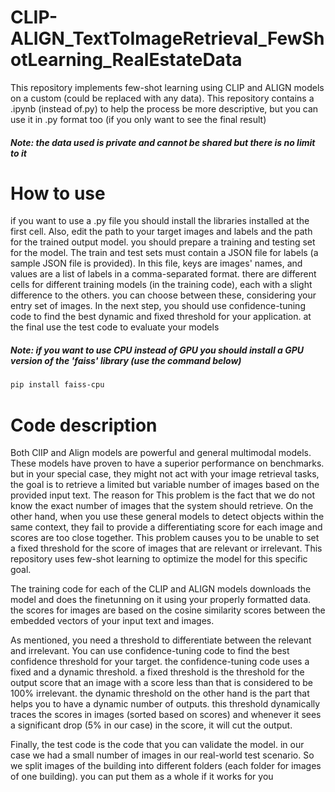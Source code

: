 # CLIP-ALIGN_TextToImageRetrieval_FewShotLearning_RealEstateData
This repository implements few-shot learning using CLIP and ALIGN models on a custom (could be replaced with any data). This repository contains a .ipynb (instead of.py) to help the process be more descriptive, but you can use it in .py format too (if you only want to see the final result)

##### Note: the data used is private and cannot be shared but there is no limit to it

# How to use
if you want to use a .py file you should install the libraries installed at the first cell. Also, edit the path to your target images and labels and the path for the trained output model. you should prepare a training and testing set for the model. The train and test sets must contain a JSON file for labels (a sample JSON file is provided). In this file, keys are images' names, and values are a list of labels in a comma-separated format. there are different cells for different training models (in the training code), each with a slight difference to the others. you can choose between these, considering your entry set of images. In the next step, you should use confidence-tuning code to find the best dynamic and fixed threshold for your application. at the final use the test code to evaluate your models

##### Note: if you want to use CPU instead of GPU you should install a GPU version of the 'faiss' library (use the command below)
```bash
pip install faiss-cpu 
```

# Code description
Both ClIP and Align models are powerful and general multimodal models. These models have proven to have a superior performance on benchmarks. but in your special case, they might not act with your image retrieval tasks, the goal is to retrieve a limited but variable number of images based on the provided input text. The reason for This problem is the fact that we do not know the exact number of images that the system should retrieve. On the other hand, when you use these general models to detect objects within the same context, they fail to provide a differentiating score for each image and scores are too close together. This problem causes you to be unable to set a fixed threshold for the score of images that are relevant or irrelevant. This repository uses few-shot learning to optimize the model for this specific goal.

The training code for each of the CLIP and ALIGN models downloads the model and does the finetunning on it using your properly formatted data. the scores for images are based on the cosine similarity scores between the embedded vectors of your input text and images.

As mentioned, you need a threshold to differentiate between the relevant and irrelevant. You can use confidence-tuning code to find the best confidence threshold for your target. the confidence-tuning code uses a fixed and a dynamic threshold. a fixed threshold is the threshold for the output score that an image with a score less than that is considered to be 100% irrelevant. the dynamic threshold on the other hand is the part that helps you to have a dynamic number of outputs. this threshold dynamically traces the scores in images (sorted based on scores) and whenever it sees a significant drop (5% in our case) in the score, it will cut the output.

Finally, the test code is the code that you can validate the model. in our case we had a small number of images in our real-world test scenario. So we split images of the building into different folders (each folder for images of one building). you can put them as a whole if it works for you
